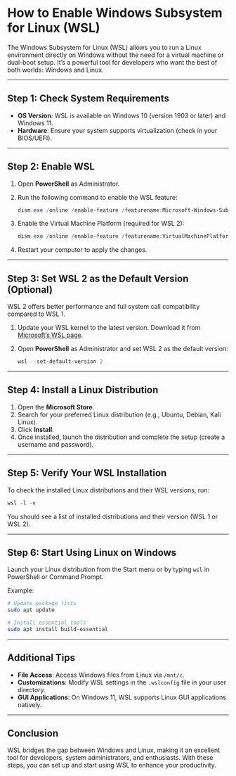 # How to Enable Windows Subsystem for Linux (WSL)

The Windows Subsystem for Linux (WSL) allows you to run a Linux environment directly on Windows without the need for a virtual machine or dual-boot setup. It’s a powerful tool for developers who want the best of both worlds: Windows and Linux.

---

## Step 1: Check System Requirements

- **OS Version**: WSL is available on Windows 10 (version 1903 or later) and Windows 11.
- **Hardware**: Ensure your system supports virtualization (check in your BIOS/UEFI).

---

## Step 2: Enable WSL

1. Open **PowerShell** as Administrator.
2. Run the following command to enable the WSL feature:

    ```powershell
    dism.exe /online /enable-feature /featurename:Microsoft-Windows-Subsystem-Linux /all /norestart
    ```

3. Enable the Virtual Machine Platform (required for WSL 2):

    ```powershell
    dism.exe /online /enable-feature /featurename:VirtualMachinePlatform /all /norestart
    ```

4. Restart your computer to apply the changes.

---

## Step 3: Set WSL 2 as the Default Version (Optional)

WSL 2 offers better performance and full system call compatibility compared to WSL 1.

1. Update your WSL kernel to the latest version. Download it from [Microsoft’s WSL page](https://aka.ms/wsl2kernel).
2. Open **PowerShell** as Administrator and set WSL 2 as the default version:

    ```powershell
    wsl --set-default-version 2
    ```

---

## Step 4: Install a Linux Distribution

1. Open the **Microsoft Store**.
2. Search for your preferred Linux distribution (e.g., Ubuntu, Debian, Kali Linux).
3. Click **Install**.
4. Once installed, launch the distribution and complete the setup (create a username and password).

---

## Step 5: Verify Your WSL Installation

To check the installed Linux distributions and their WSL versions, run:

```powershell
wsl -l -v
```

You should see a list of installed distributions and their version (WSL 1 or WSL 2).

---

## Step 6: Start Using Linux on Windows

Launch your Linux distribution from the Start menu or by typing `wsl` in PowerShell or Command Prompt.

Example:
```bash
# Update package lists
sudo apt update

# Install essential tools
sudo apt install build-essential
```

---

## Additional Tips

- **File Access**: Access Windows files from Linux via `/mnt/c`.
- **Customizations**: Modify WSL settings in the `.wslconfig` file in your user directory.
- **GUI Applications**: On Windows 11, WSL supports Linux GUI applications natively.

---

## Conclusion

WSL bridges the gap between Windows and Linux, making it an excellent tool for developers, system administrators, and enthusiasts. With these steps, you can set up and start using WSL to enhance your productivity.
